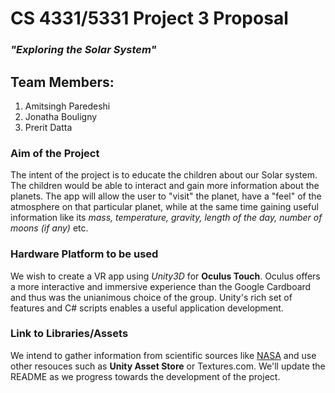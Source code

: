 # CS 4331/5331 Project 3 Proposal
### _"Exploring the Solar System"_

## Team Members:
1. Amitsingh Paredeshi
2. Jonatha Bouligny
3. Prerit Datta

### Aim of the Project
The intent of the project is to educate the children about our Solar system. The children would be able to interact and gain more information about the planets. The app will allow the user to "visit" the planet, have a "feel" of the atmosphere on that particular planet, while at the same time gaining useful information like its _mass, temperature, gravity, length of the day, number of moons (if any)_ etc.

### Hardware Platform to be used
We wish to create a VR app using *Unity3D* for __Oculus Touch__. Oculus offers a more interactive and immersive experience than the Google Cardboard and thus was the unianimous choice of the group. Unity's rich set of features and C# scripts enables a useful application development.

### Link to Libraries/Assets
We intend to gather information from scientific sources like [NASA](https://solarsystem.nasa.gov/planets/overview/) and use other resouces such as **Unity Asset Store** or Textures.com. We'll update the README as we progress towards the development of the project.
